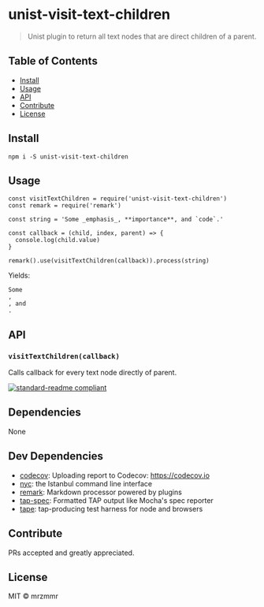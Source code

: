 # unist-visit-text-children

> Unist plugin to return all text nodes that are direct children of a parent.

## Table of Contents

- [Install](#install)
- [Usage](#usage)
- [API](#api)
- [Contribute](#contribute)
- [License](#license)

## Install

```
npm i -S unist-visit-text-children
```

## Usage

```
const visitTextChildren = require('unist-visit-text-children')
const remark = require('remark')

const string = 'Some _emphasis_, **importance**, and `code`.'

const callback = (child, index, parent) => {
  console.log(child.value)
}

remark().use(visitTextChildren(callback)).process(string)
```

Yields:

```
Some
,
, and
.
```

## API

### `visitTextChildren(callback)`

Calls callback for every text node directly of parent.

[![standard-readme compliant](https://img.shields.io/badge/standard--readme-OK-green.svg?style=flat-square)](https://github.com/RichardLitt/standard-readme)

## Dependencies

None

## Dev Dependencies

- [codecov](https://github.com/codecov/codecov-node): Uploading report to Codecov: https://codecov.io
- [nyc](https://github.com/istanbuljs/nyc): the Istanbul command line interface
- [remark](https://github.com/wooorm/remark/tree/master/packages): Markdown processor powered by plugins
- [tap-spec](https://github.com/scottcorgan/tap-spec): Formatted TAP output like Mocha&#39;s spec reporter
- [tape](https://github.com/substack/tape): tap-producing test harness for node and browsers

## Contribute

PRs accepted and greatly appreciated.

## License

MIT © mrzmmr
